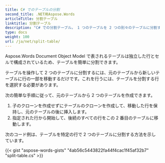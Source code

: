 ```yaml
---
title: C# でのテーブルの分割
second_title: .NET用Aspose.Words
articleTitle: 分割テーブル
linktitle: 分割テーブル
description: "C# での分割テーブル。 1 つのテーブルを 2 つの別々のテーブルに分割する方法 C#。"
type: docs
weight: 100
url: /ja/net/split-table/
---
```


Aspose.Words Document Object Model で表されるテーブルは独立した行とセルで構成されているため、テーブルを簡単に分割できます。

テーブルを操作して 2 つのテーブルに分割するには、元のテーブルから新しいテーブルに行の一部を移動するだけです。これを行うには、テーブルを分割する行を選択する必要があります。

次の簡単な手順に従って、元のテーブルから 2 つのテーブルを作成できます。

1. 子のクローンを作成せずにテーブルのクローンを作成して、移動した行を保持し、元のテーブルの後に挿入します。
2. 指定された行から開始して、後続のすべての行をこの 2 番目のテーブルに移動します。

次のコード例は、テーブルを特定の行で 2 つのテーブルに分割する方法を示しています。

{{< gist "aspose-words-gists" "4ab56c5443822fa44f4cac1f45af32b7" "split-table.cs" >}}
